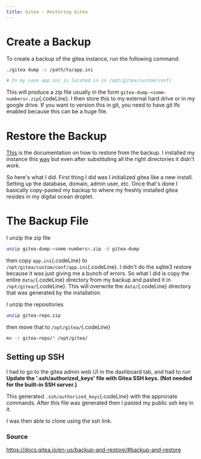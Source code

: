 ```yaml
---
title: Gitea - Restoring Gitea 
---
```


# Create a Backup

To create a backup of the gitea instance, run the following command:
```bash
./gitea dump -c /path/to/app.ini

# In my case app.ini is located in in /opt/gitea/custom/conf/
```
This will produce a zip file usually in the form
`gitea-dump-<some-numbers>.zip`{.codeLine}. I then store this to my external
hard drive or in my google drive. If you want to version this in git, you need
to have git lfs enabled because this can be a huge file.

# Restore the Backup

[This][gitea-restore] is the documentation on how to restore from the backup. I
installed my instance this [way][gitea-installation] but even after substituting
all the right directories it didn't work. 

So here's what I did. First thing I did was I initialized gitea like a new install. 
Setting up the database, domain, admin user, etc. Once that's done I basically 
copy-pasted my backup to where my freshly installed gitea resides in my digital
ocean droplet.

# The Backup File

I unzip the zip file
```bash
unzip gitea-dump-<some-numbers>.zip -d gitea-dump
```
then copy `app.ini`{.codeLine} to `/opt/gitea/custom/conf/app.ini`{.codeLine}. I
didn't do the sqlite3 restore because it was just giving me a bunch of errors.
So what I did is copy the entire `data/`{.codeLine} directory from my backup and 
pasted it in `/opt/gitea/`{.codeLine}. This will overwrite the `data/`{.codeLine}
directory that was generated by the installation.

I unzip the repositories
```bash
unzip gitea-repo.zip
```
then move that to `/opt/gitea/`{.codeLine}
```bash
mv -r gitea-repo/* /opt/gitea/
```

## Setting up SSH

I had to go to the gitea admin web UI in the dashboard tab, and had to _run_
**Update the '.ssh/authorized_keys' file with Gitea SSH keys. (Not needed for the built-in SSH server.)**

This generated `.ssh/authorized_keys`{.codeLine} with the approriate commands.
After this file was generated then I pasted my public ssh key in it.

I was then able to clone using the ssh link.

### Source
<https://docs.gitea.io/en-us/backup-and-restore/#backup-and-restore>

[gitea-restore]: https://docs.gitea.io/en-us/backup-and-restore/#restore-command-restore
[gitea-installation]: https://taezos.org/piq9117/gitea-installer.sh
